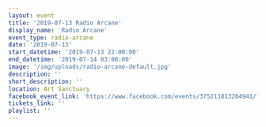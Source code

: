 ```yaml
---
layout: event
title: '2019-07-13 Radio Arcane'
display_name: 'Radio Arcane'
event_type: radio-arcane
date: '2019-07-13'
start_datetime: '2019-07-13 22:00:00'
end_datetime: '2019-07-14 03:00:00'
image: '/img/uploads/radio-arcane-default.jpg'
description: ''
short_description: ''
location: Art Sanctuary
facebook_event_link: 'https://www.facebook.com/events/375211813264941/?event_time_id=375211819931607'
tickets_link: ''
playlist: ''
---
```

